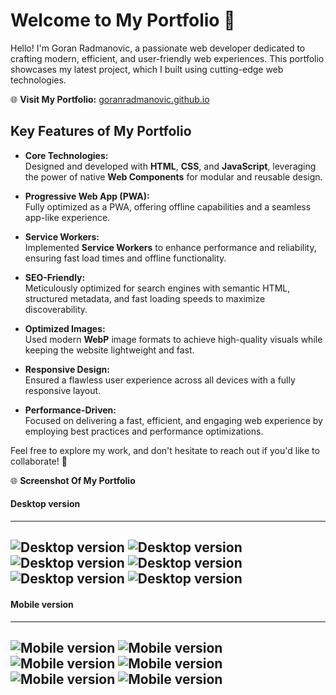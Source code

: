 # Welcome to My Portfolio 🌟  

Hello! I'm Goran Radmanovic, a passionate web developer dedicated to crafting modern, efficient, and user-friendly web experiences. This portfolio showcases my latest project, which I built using cutting-edge web technologies.  

🌐 **Visit My Portfolio:** [goranradmanovic.github.io](https://goranradmanovic.github.io)  

## Key Features of My Portfolio  

- **Core Technologies:**  
  Designed and developed with **HTML**, **CSS**, and **JavaScript**, leveraging the power of native **Web Components** for modular and reusable design.  

- **Progressive Web App (PWA):**  
  Fully optimized as a PWA, offering offline capabilities and a seamless app-like experience.  

- **Service Workers:**  
  Implemented **Service Workers** to enhance performance and reliability, ensuring fast load times and offline functionality.  

- **SEO-Friendly:**  
  Meticulously optimized for search engines with semantic HTML, structured metadata, and fast loading speeds to maximize discoverability.  

- **Optimized Images:**  
  Used modern **WebP** image formats to achieve high-quality visuals while keeping the website lightweight and fast.  

- **Responsive Design:**  
  Ensured a flawless user experience across all devices with a fully responsive layout.  

- **Performance-Driven:**  
  Focused on delivering a fast, efficient, and engaging web experience by employing best practices and performance optimizations.  

Feel free to explore my work, and don't hesitate to reach out if you'd like to collaborate! 🚀

🌐 **Screenshot Of My Portfolio**

#### Desktop version
---
![Desktop version](./assets/images/screenshots/desktop/intro.webp)
![Desktop version](./assets/images/screenshots/desktop/about.webp)
![Desktop version](./assets/images/screenshots/desktop/skills.webp)
![Desktop version](./assets/images/screenshots/desktop/experience.webp)
![Desktop version](./assets/images/screenshots/desktop/portfolio.webp)
![Desktop version](./assets/images/screenshots/desktop/contact.webp)
---

#### Mobile version
---
![Mobile version](./assets/images/screenshots/mobile/intro.webp)
![Mobile version](./assets/images/screenshots/mobile/menu.webp)
![Mobile version](./assets/images/screenshots/mobile/skills.webp)
![Mobile version](./assets/images/screenshots/mobile/experience.webp)
![Mobile version](./assets/images/screenshots/mobile/portfolio.webp)
![Mobile version](./assets/images/screenshots/mobile/contact.webp)
---